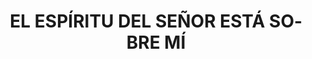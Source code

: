 ---
capo: 0
id: 54
lang: es-es
step: pre
subtitle: ''
tags:
- vin
- int
- pas
- pen
title: EL ESPÍRITU DEL SEÑOR ESTÁ SOBRE MÍ
---